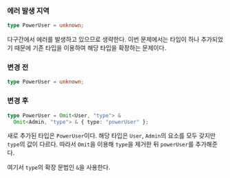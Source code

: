 ### 에러 발생 지역

```ts
type PowerUser = unknown;
```

다구간에서 에러를 발생하고 있으므로 생략한다. 이번 문제에서는 타입이 하나 추가되었기 때문에 기존 타입을 이용하여 해당 타입을 확장하는 문제이다.

### 변경 전

```ts
type PowerUser = unknown;
```

### 변경 후

```ts
type PowerUser = Omit<User, "type"> &
  Omit<Admin, "type"> & { type: "powerUser" };
```

새로 추가된 타입은 `PowerUser`이다. 해당 타입은 `User`, `Admin`의 요소를 모두 갖지만 `type`의 값이 다르다. 따라서 `Omit`을 이용해 `type`을 제거한 뒤 `powerUser`를 추가해준다.

여기서 `type`의 확장 문법인 `&`을 사용한다.
